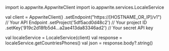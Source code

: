 import io.appwrite.AppwriteClient
import io.appwrite.services.LocaleService

val client = AppwriteClient()
  .setEndpoint("https://[HOSTNAME_OR_IP]/v1") // Your API Endpoint
  .setProject('5df5acd0d48c2') // Your project ID
  .setKey('919c2d18fb5d4...a2ae413da83346ad2') // Your secret API key

val localeService = LocaleService(client)
val response = localeService.getCountriesPhones()
val json = response.body?.string()
